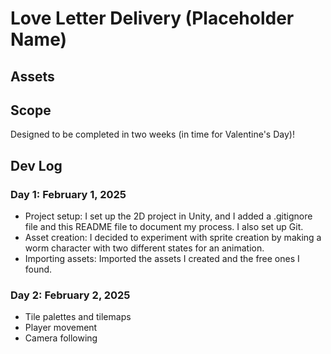# Love Letter Delivery (Placeholder Name)

## Assets

## Scope
Designed to be completed in two weeks (in time for Valentine's Day)!

## Dev Log

### Day 1: February 1, 2025
* Project setup: I set up the 2D project in Unity, and I added a .gitignore file and this README file to document my process. I also set up Git.
* Asset creation: I decided to experiment with sprite creation by making a worm character with two different states for an animation.
* Importing assets: Imported the assets I created and the free ones I found.

### Day 2: February 2, 2025
* Tile palettes and tilemaps
* Player movement
* Camera following